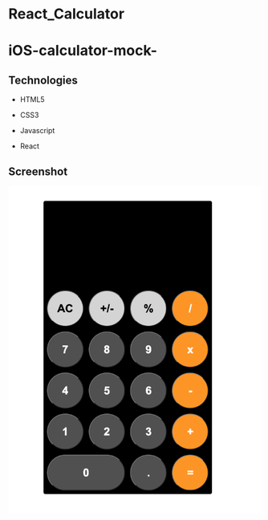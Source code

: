 # React_Calculator
# iOS-calculator-mock-

## Technologies

- HTML5

- CSS3

- Javascript

- React

## Screenshot 

![wireframe](https://github.com/moathdlaimi/React_Calculator/blob/master/Screen%20Shot%202020-07-04%20at%2012.49.01%20PM.png)
